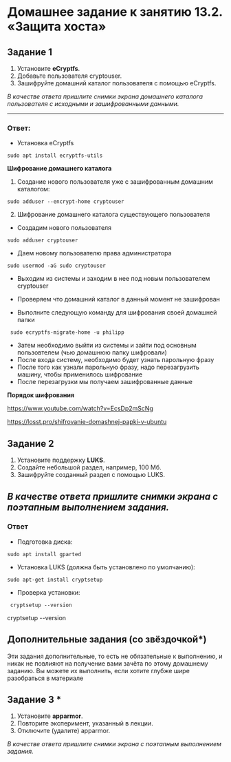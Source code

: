# Домашнее задание к занятию 13.2. «Защита хоста»

## Задание 1

1. Установите **eCryptfs**.
2. Добавьте пользователя cryptouser.
3. Зашифруйте домашний каталог пользователя с помощью eCryptfs.

*В качестве ответа  пришлите снимки экрана домашнего каталога пользователя с исходными и зашифрованными данными.*  

----
### Ответ:
* Установка eCryptfs

```script bash
sudo apt install ecryptfs-utils
```
**Шифрование домашнего каталога**

1. Создание нового пользователя уже с зашифрованным домашним каталогом:

```script bash
sudo adduser --encrypt-home cryptouser
```

2. Шифрование домашнего каталога существующего пользователя

 * Создадим нового пользователя
 ```script bash
 sudo adduser cryptouser
 ```
* Даем новому пользователю права администратора
 ```script bash
 sudo usermod -aG sudo cryptouser
 ```
* Выходим из системы и заходим в нее под новым пользователем cryptouser
* Проверяем что домашний каталог в данный момент не зашифрован

* Выполните следующую команду для шифрования своей домашней папки
```script bash
 sudo ecryptfs-migrate-home -u philipp
 ```
* Затем необходимо выйти из системы и зайти под основным пользовтелем (чью домашнюю папку шифровали)
* После входа систему, необходимо будет узнать парольную фразу
* После того как узнали парольную фразу, надо перезагрузить машину, чтобы применилось шифрование
* После перезагрузки мы получаем зашифрованные данные

**Порядок шифрования**

https://www.youtube.com/watch?v=EcsDp2mScNg

https://losst.pro/shifrovanie-domashnej-papki-v-ubuntu

## Задание 2

1. Установите поддержку **LUKS**.
2. Создайте небольшой раздел, например, 100 Мб.
3. Зашифруйте созданный раздел с помощью LUKS.

*В качестве ответа пришлите снимки экрана с поэтапным выполнением задания.*
---
### Ответ

* Подготовка диска:
```script bash
sudo apt install gparted
 ```
* Установка LUKS (должна быть установлено по умолчанию):
```script bash
sudo apt-get install cryptsetup
 ```
* Проверка установки:
```script bash
 cryptsetup --version
 ```
 cryptsetup --version

## Дополнительные задания (со звёздочкой*)

Эти задания дополнительные, то есть не обязательные к выполнению, и никак не повлияют на получение вами зачёта по этому домашнему заданию. Вы можете их выполнить, если хотите глубже шире разобраться в материале

## Задание 3 *

1. Установите **apparmor**.
2. Повторите эксперимент, указанный в лекции.
3. Отключите (удалите) apparmor.


*В качестве ответа пришлите снимки экрана с поэтапным выполнением задания.*


